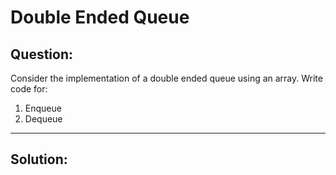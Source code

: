 # Double Ended Queue
## Question:
Consider the implementation of a double ended queue using an array. Write code for:

1. Enqueue
2. Dequeue

---

## Solution: 